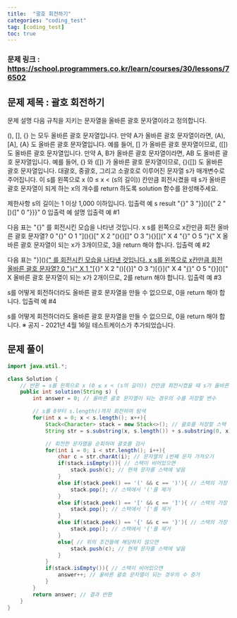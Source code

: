 ```yaml
---
title:  "괄호 회전하기"
categories: "coding_test"
tag: [coding_test]
toc: true
---
```


### 문제 링크 : https://school.programmers.co.kr/learn/courses/30/lessons/76502

## 문제 제목 : 괄호 회전하기

문제 설명
다음 규칙을 지키는 문자열을 올바른 괄호 문자열이라고 정의합니다.

(), [], {} 는 모두 올바른 괄호 문자열입니다.
만약 A가 올바른 괄호 문자열이라면, (A), [A], {A} 도 올바른 괄호 문자열입니다. 예를 들어, [] 가 올바른 괄호 문자열이므로, ([]) 도 올바른 괄호 문자열입니다.
만약 A, B가 올바른 괄호 문자열이라면, AB 도 올바른 괄호 문자열입니다. 예를 들어, {} 와 ([]) 가 올바른 괄호 문자열이므로, {}([]) 도 올바른 괄호 문자열입니다.
대괄호, 중괄호, 그리고 소괄호로 이루어진 문자열 s가 매개변수로 주어집니다. 이 s를 왼쪽으로 x (0 ≤ x < (s의 길이)) 칸만큼 회전시켰을 때 s가 올바른 괄호 문자열이 되게 하는 x의 개수를 return 하도록 solution 함수를 완성해주세요.

제한사항
s의 길이는 1 이상 1,000 이하입니다.
입출력 예
s	result
"[](){}"	3
"}]()[{"	2
"[)(]"	0
"}}}"	0
입출력 예 설명
입출력 예 #1

다음 표는 "[](){}" 를 회전시킨 모습을 나타낸 것입니다.
x	s를 왼쪽으로 x칸만큼 회전	올바른 괄호 문자열?
0	"[](){}"	O
1	"](){}["	X
2	"(){}[]"	O
3	"){}[]("	X
4	"{}[]()"	O
5	"}[](){"	X
올바른 괄호 문자열이 되는 x가 3개이므로, 3을 return 해야 합니다.
입출력 예 #2

다음 표는 "}]()[{" 를 회전시킨 모습을 나타낸 것입니다.
x	s를 왼쪽으로 x칸만큼 회전	올바른 괄호 문자열?
0	"}]()[{"	X
1	"]()[{}"	X
2	"()[{}]"	O
3	")[{}]("	X
4	"[{}]()"	O
5	"{}]()["	X
올바른 괄호 문자열이 되는 x가 2개이므로, 2를 return 해야 합니다.
입출력 예 #3

s를 어떻게 회전하더라도 올바른 괄호 문자열을 만들 수 없으므로, 0을 return 해야 합니다.
입출력 예 #4

s를 어떻게 회전하더라도 올바른 괄호 문자열을 만들 수 없으므로, 0을 return 해야 합니다.
※ 공지 - 2021년 4월 16일 테스트케이스가 추가되었습니다.

## 문제 풀이
```java
import java.util.*;

class Solution {
    // 반환 = s를 왼쪽으로 x (0 ≤ x < (s의 길이)) 칸만큼 회전시켰을 때 s가 올바른 괄호 문자열이 되게 하는 x의 개수
    public int solution(String s) {
        int answer = 0; // 올바른 괄호 문자열이 되는 경우의 수를 저장할 변수

        // s를 0부터 s.length()까지 회전하며 탐색
        for(int x = 0; x < s.length(); x++){
            Stack<Character> stack = new Stack<>(); // 괄호를 저장할 스택 생성
            String str = s.substring(x, s.length()) + s.substring(0, x); // x만큼 왼쪽으로 회전한 문자열 생성

            // 회전한 문자열을 순회하며 괄호를 검사
            for(int i = 0; i < str.length(); i++){
                char c = str.charAt(i); // 문자열의 i번째 문자 가져오기
                if(stack.isEmpty()){ // 스택이 비어있으면
                    stack.push(c); // 현재 문자를 스택에 넣음
                }
                else if(stack.peek() == '(' && c == ')'){ // 스택의 가장 위에 있는 괄호가 '('이고 현재 문자가 ')'이면
                    stack.pop(); // 스택에서 '('를 제거
                }
                else if(stack.peek() == '[' && c == ']'){ // 스택의 가장 위에 있는 괄호가 '['이고 현재 문자가 ']'이면
                    stack.pop(); // 스택에서 '['를 제거
                }
                else if(stack.peek() == '{' && c == '}'){ // 스택의 가장 위에 있는 괄호가 '{'이고 현재 문자가 '}'이면
                    stack.pop(); // 스택에서 '{'를 제거
                }
                else{ // 위의 조건들에 해당하지 않으면
                    stack.push(c); // 현재 문자를 스택에 넣음
                }
            }
            if(stack.isEmpty()){ // 스택이 비어있으면
                answer++; // 올바른 괄호 문자열이 되는 경우의 수 증가
            }
        }
        return answer; // 결과 반환
    }
}

```